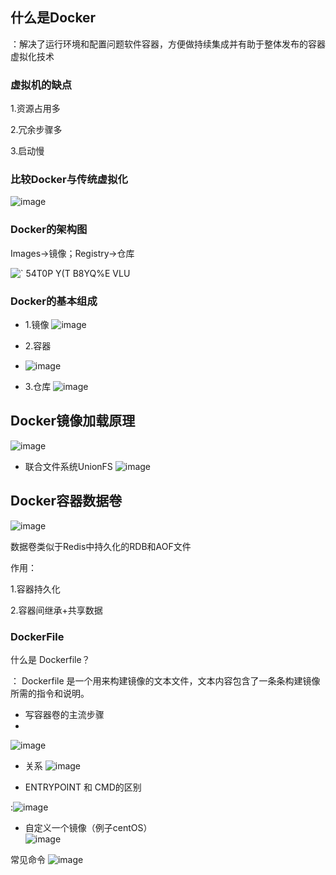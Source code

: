 ## 什么是Docker
：解决了运行环境和配置问题软件容器，方便做持续集成并有助于整体发布的容器虚拟化技术

### 虚拟机的缺点

1.资源占用多

2.冗余步骤多

3.启动慢

### 比较Docker与传统虚拟化
![image](https://user-images.githubusercontent.com/57619422/133393584-086ab448-7c9d-45cc-8e7c-58cafeaba27e.png)



### Docker的架构图
Images->镜像；Registry->仓库

![` 54T0P Y(T B8YQ%E VLU](https://user-images.githubusercontent.com/57619422/133225377-90bdad1b-6618-491e-8c74-7d6152dfc770.png)



### Docker的基本组成
- 1.镜像
![image](https://user-images.githubusercontent.com/57619422/133226240-745ce404-6297-4ff3-93b4-845d2d435f8d.png)

- 2.容器
- ![image](https://user-images.githubusercontent.com/57619422/133226718-1fd8dca7-7e56-488d-9407-e9c971f4fe7d.png)

- 3.仓库
![image](https://user-images.githubusercontent.com/57619422/133227306-3684c6d6-e4d8-4a79-b094-8ea84e0c7351.png)


## Docker镜像加载原理

![image](https://user-images.githubusercontent.com/57619422/133535071-f19ffe49-d582-4c2e-aa6c-9828c6af311c.png)


- 联合文件系统UnionFS
![image](https://user-images.githubusercontent.com/57619422/133535538-d4a1bd93-374f-467a-a4f8-68fbd87ac875.png)

## Docker容器数据卷
![image](https://user-images.githubusercontent.com/57619422/133538834-b3685fdc-dfbb-47f3-b663-4f8cab8f107d.png)

数据卷类似于Redis中持久化的RDB和AOF文件

作用：

 1.容器持久化
      
 2.容器间继承+共享数据

### DockerFile

什么是 Dockerfile？

： Dockerfile 是一个用来构建镜像的文本文件，文本内容包含了一条条构建镜像所需的指令和说明。

- 写容器卷的主流步骤
- 
![image](https://user-images.githubusercontent.com/57619422/133571504-b9c8f787-7cdf-4d12-ba36-39a9b6f7f5be.png)

- 关系
![image](https://user-images.githubusercontent.com/57619422/133573745-87d4d7be-838e-421c-8e08-2b51383cb65d.png)



- ENTRYPOINT 和 CMD的区别

:![image](https://user-images.githubusercontent.com/57619422/133579003-4644c007-9eca-431f-a0fa-78e1a597c70c.png )

- 自定义一个镜像（例子centOS）\
![image](https://user-images.githubusercontent.com/57619422/133585030-cac92666-5ac0-4508-b4f7-eab0ce1634cd.png)


常见命令
![image](https://user-images.githubusercontent.com/57619422/133785095-ffe59f50-61d8-42be-ab29-ab46ac94f3e7.png)


